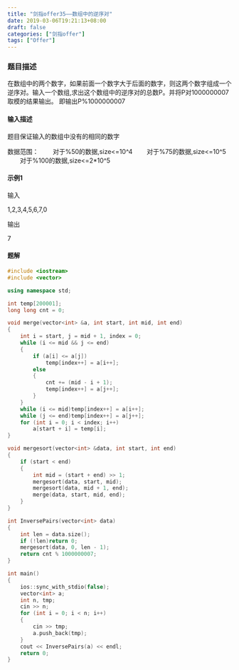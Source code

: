 ```yaml
---
title: "剑指offer35——数组中的逆序对"
date: 2019-03-06T19:21:13+08:00
draft: false
categories: ["剑指offer"]
tags: ["Offer"]
---
```


### 题目描述

在数组中的两个数字，如果前面一个数字大于后面的数字，则这两个数字组成一个逆序对。输入一个数组,求出这个数组中的逆序对的总数P。并将P对1000000007取模的结果输出。 即输出P%1000000007

#### 输入描述

题目保证输入的数组中没有的相同的数字

数据范围：
　　对于%50的数据,size<=10^4
　　对于%75的数据,size<=10^5
　　对于%100的数据,size<=2*10^5

#### 示例1

输入

1,2,3,4,5,6,7,0

输出

7

#### 题解

```c++
#include <iostream>
#include <vector>

using namespace std;

int temp[200001];
long long cnt = 0;

void merge(vector<int> &a, int start, int mid, int end)
{
	int i = start, j = mid + 1, index = 0;
	while (i <= mid && j <= end)
	{
		if (a[i] <= a[j])
			temp[index++] = a[i++];
		else
		{
			cnt += (mid - i + 1);
			temp[index++] = a[j++];
		}
	}
	while (i <= mid)temp[index++] = a[i++];
	while (j <= end)temp[index++] = a[j++];
	for (int i = 0; i < index; i++)
		a[start + i] = temp[i];
}

void mergesort(vector<int> &data, int start, int end)
{
	if (start < end)
	{
		int mid = (start + end) >> 1;
		mergesort(data, start, mid);
		mergesort(data, mid + 1, end);
		merge(data, start, mid, end);
	}
}

int InversePairs(vector<int> data)
{
	int len = data.size();
	if (!len)return 0;
	mergesort(data, 0, len - 1);
	return cnt % 1000000007;
}

int main()
{
	ios::sync_with_stdio(false);
	vector<int> a;
	int n, tmp;
	cin >> n;
	for (int i = 0; i < n; i++)
	{
		cin >> tmp;
		a.push_back(tmp);
	}
	cout << InversePairs(a) << endl;
	return 0;
}
```
